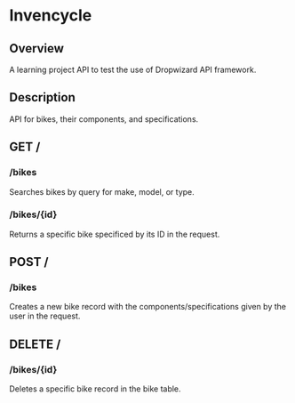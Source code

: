 # Invencycle

## Overview

A learning project API to test the use of Dropwizard API framework.

## Description

API for bikes, their components, and specifications. 

## GET /

### /bikes

Searches bikes by query for make, model, or type.

### /bikes/{id}

Returns a specific bike specificed by its ID in the request.

## POST /

### /bikes

Creates a new bike record with the components/specifications given by the user in the request.

## DELETE /

### /bikes/{id}

Deletes a specific bike record in the bike table.